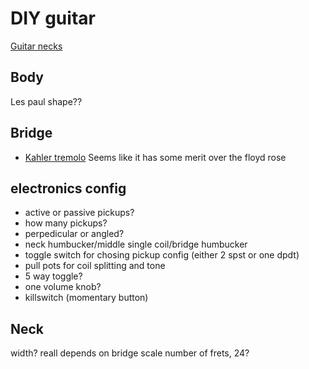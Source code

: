 # DIY guitar

[Guitar necks](https://www.warmoth.com/pages/guitarnecks.aspx)


## Body
Les paul shape??

## Bridge
- [Kahler tremolo](https://www.kahlerusa.com/flat-mount-tremolos-bridges)
Seems like it has some merit over the floyd rose

## electronics config
- active or passive pickups?
- how many pickups?
- perpedicular or angled?
- neck humbucker/middle single coil/bridge humbucker
- toggle switch for chosing pickup config (either 2 spst or one dpdt)
- pull pots for coil splitting and tone
- 5 way toggle?
- one volume knob?
- killswitch (momentary button)
 
## Neck
width? reall depends on bridge
scale
number of frets, 24?

